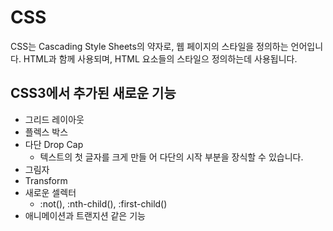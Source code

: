 # CSS
CSS는 Cascading Style Sheets의 약자로, 웹 페이지의 스타일을 정의하는 언어입니다.
HTML과 함께 사용되며, HTML 요소들의 스타일으 정의하는데 사용됩니다.

## CSS3에서 추가된 새로운 기능

 - 그리드 레이아웃
 - 플렉스 박스
 - 다단 Drop Cap
   - 텍스트의 첫 글자를 크게 만들 어 다단의 시작 부분을 장식할 수 있습니다.
 - 그림자
 - Transform
 - 새로운 셀렉터
   - :not(), :nth-child(), :first-child()
 - 애니메이션과 트랜지션 같은 기능

